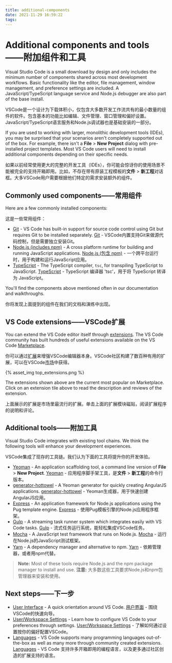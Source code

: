 ```yaml
---
title: additional-components
date: 2021-11-29 16:59:22
tags:
---
```

# Additional components and tools——附加组件和工具

Visual Studio Code is a small download by design and only includes the minimum number of components shared across most development workflows. Basic functionality like the editor, file management, window management, and preference settings are included. A JavaScript/TypeScript language service and Node.js debugger are also part of the base install.

VSCode是一个设计为下载体积小，仅包含大多数开发工作流共有的最小数量的组件的软件。包含基本的功能比如编辑、文件管理、窗口管理和偏好设置。JavaScript/TypeScript语言服务和Node.js调试器也是基础安装的一部分。

If you are used to working with larger, monolithic development tools (IDEs), you may be surprised that your scenarios aren't completely supported out of the box.  For example, there isn't a **File** > **New Project** dialog with pre-installed project templates.  Most VS Code users will need to install additional components depending on their specific needs.

如果以前经常使用更大的完整的开发工具（IDEs），你可能会惊讶你的使用场景不能被完全的支持开箱即用。比如，不存在带有原装工程模板的**文件** > **新工程**对话框。大多VSCode用户需要根据他们特定的需求安装额外的组件。

## Commonly used components——常用组件

Here are a few commonly installed components:

这是一些常用组件：

- [Git](https://git-scm.com/download) - VS Code has built-in support for source code control using Git but requires Git to be installed separately.
  [Git](https://git-scm.com/download) - VSCode内置支持Git来做源代码控制，但是需要独立安装Git。
- [Node.js (includes npm)](https://nodejs.org/) - A cross platform runtime for building and running JavaScript applications.
  [Node.js (包含 npm)](https://nodejs.org/) - 一个跨平台运行时，用于构建和运行JavaScript应用。
- [TypeScript](https://www.typescriptlang.org) - The TypeScript compiler, `tsc`, for transpiling TypeScript to JavaScript.
  [TypeScript](https://www.typescriptlang.org) - TypeScript 编译器 'tsc'，用于将 TypeScript 转译为 JavaScript。

You'll find the components above mentioned often in our documentation and walkthroughs.

你将发现上面提到的组件在我们的文档和演练中出现。

## VS Code extensions——VSCode扩展

You can extend the VS Code editor itself through [extensions](/vscode_docs/user-guide/extension-marketplace). The VS Code community has built hundreds of useful extensions available on the VS Code [Marketplace](https://marketplace.visualstudio.com/VSCode).

你可以通过[扩展](/vscode_docs/user-guide/extension-marketplace)来增强VSCode编辑器本身。VSCode社区构建了数百种有用的扩展，可以在VSCode[市场](/vscode_docs/user-guide/extension-marketplace)中获得。

{% asset_img top_extensions.png %}

The extensions shown above are the current most popular on Marketplace. Click on an extension tile above to read the description and reviews of the extension.

上面展示的扩展是市场里最流行的扩展。单击上面的扩展模块磁贴，阅读扩展程序的说明和评论。

## Additional tools——附加工具

Visual Studio Code integrates with existing tool chains.  We think the following tools will enhance your development experiences.

VSCode集成了现存的工具链。我们认为下面的工具将提升你的开发体验。

- [Yeoman](https://yeoman.io/) - An application scaffolding tool, a command line version of **File** > **New Project**.
  [Yeoman](https://yeoman.io/) - 应用程序脚手架工具，是**文件** > **新工程**的命令行版本。
- [generator-hottowel](https://github.com/johnpapa/generator-hottowel) - A Yeoman generator for quickly creating AngularJS applications.
  [generator-hottowel](https://github.com/johnpapa/generator-hottowel) - Yeoman生成器，用于快速创建AngularJS应用。
- [Express](https://expressjs.com/) - An application framework for Node.js applications using the Pug template engine.
  [Express](https://expressjs.com/) - 使用Pug模板引擎的Node.js应用程序框架。
- [Gulp](https://gulpjs.com/) - A streaming task runner system which integrates easily with VS Code tasks.
  [Gulp](https://gulpjs.com/) - 流式任务运行系统，能轻松集成VSCode任务。
- [Mocha](https://mochajs.org/) - A JavaScript test framework that runs on Node.js.
  [Mocha](https://mochajs.org/) - 运行在Node.js的JavaScript测试框架。
- [Yarn](https://yarnpkg.com/) - A dependency manager and alternative to npm.
  [Yarn](https://yarnpkg.com/) - 依赖管理器，或者用npm代替。

>**Note:** Most of these tools require Node.js and the npm package manager to install and use.
>**注意:** 大多数这些工具要求Node.js和npm包管理器来安装和使用。

## Next steps——下一步

* [User Interface](/vscode_docs/getstarted/userinterface) - A quick orientation around VS Code.
  [用户界面](/vscode_docs/getstarted/userinterface) - 围绕VSCode的快速向导。
* [User/Workspace Settings](/vscode_docs/getstarted/settings) - Learn how to configure VS Code to your preferences through settings.
  [User/Workspace Settings](/vscode_docs/getstarted/settings) - 了解如何通过设置按你的偏好配置VSCode。
* [Languages](/vscode_docs/languages/overview) - VS Code supports many programming languages out-of-the-box as well as many more through community created extensions.
  [Languages](/vscode_docs/languages/overview) - VS Code 支持许多开箱即用的编程语言，以及更多通过社区创造的扩展支持的语言。
